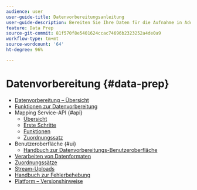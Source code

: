 ```yaml
---
audience: user
user-guide-title: Datenvorbereitungsanleitung
user-guide-description: Bereiten Sie Ihre Daten für die Aufnahme in Adobe Experience Platform vor und erfahren Sie noch heute, wie Sie mit der Datenvorbereitung Daten zuordnen, transformieren und validieren können.
feature: Data Prep
source-git-commit: 81f570f8e5401624ccac74696b2323252a4de0a9
workflow-type: tm+mt
source-wordcount: '64'
ht-degree: 96%

---
```



# Datenvorbereitung {#data-prep}

- [Datenvorbereitung – Übersicht](home.md)
- [Funktionen zur Datenvorbereitung](functions.md)
- Mapping Service-API {#api}
   - [Übersicht](./api/overview.md)
   - [Erste Schritte](./api/getting-started.md)
   - [Funktionen](./api/functions.md)
   - [Zuordnungssatz](./api/mapping-set.md)
- Benutzeroberfläche {#ui}
   - [Handbuch zur Datenvorbereitungs-Benutzeroberfläche](./ui/mapping.md)
- [Verarbeiten von Datenformaten](./data-handling.md)
- [Zuordnungssätze](mapping-set.md)
- [Stream-Uploads](upserts.md)
- [Handbuch zur Fehlerbehebung](troubleshooting-guide.md)
- [Platform – Versionshinweise](https://docs.adobe.com/content/help/de-DE/experience-platform/release-notes/latest.html)
